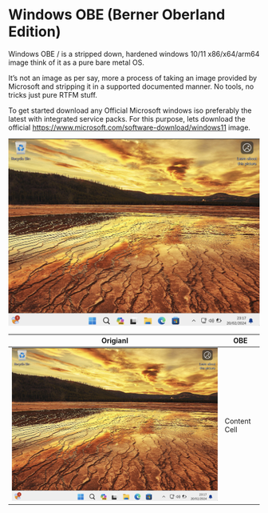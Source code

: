 # Windows OBE (Berner Oberland Edition)

Windows OBE / is a stripped down, hardened windows 10/11 x86/x64/arm64 image think of it as a pure bare metal OS.

It’s not an image as per say, more a process of taking an image provided by Microsoft and stripping it in a supported documented manner. No tools, no tricks just pure RTFM stuff.

To get started download any Official Microsoft windows iso preferably the latest with integrated service packs. For this purpose, lets download the official https://www.microsoft.com/software-download/windows11 image.

![](https://raw.githubusercontent.com/nitr8/obe/main/images/win-11-orig.png)

| Origianl | OBE |
| ------------- | ------------- |
| ![](https://raw.githubusercontent.com/nitr8/obe/main/images/win-11-orig.png) | Content Cell  |
